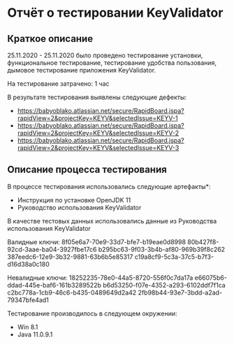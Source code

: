 # Отчёт о тестировании KeyValidator

## Краткое описание

25.11.2020 - 25.11.2020 было проведено тестирование установки, функциональное тестирование, тестирование удобства пользования, дымовое тестирование 
приложения KeyValidator.

На тестирование затрачено: 1 час

В результате тестирования выявлены следующие дефекты:
* https://babyoblako.atlassian.net/secure/RapidBoard.jspa?rapidView=2&projectKey=KEYV&selectedIssue=KEYV-1
* https://babyoblako.atlassian.net/secure/RapidBoard.jspa?rapidView=2&projectKey=KEYV&selectedIssue=KEYV-2
* https://babyoblako.atlassian.net/secure/RapidBoard.jspa?rapidView=2&projectKey=KEYV&selectedIssue=KEYV-3

## Описание процесса тестирования

В процессе тестирования использовались следующие артефакты*:
* Инструкция по установке OpenJDK 11
* Руководство использования KeyValidator


В качестве тестовых данных использовались данные из Руководства использования KeyValidator

Валидные ключи:
8f05e6a7-70e9-33d7-bfe7-b19eae0d8998
80b427f8-92cd-3aae-ba04-3927fbe17c6
b295bc63-9f03-3b4b-af80-969b39f8c262
387eedc6-12e9-3b32-9881-63b6b5e85317
c19a8cf9-5c3a-37c5-b7f3-d16d38a0c180


Невалидные ключи:
18252235-78e0-44a5-8720-556f0c7da17a
e66075b6-ddad-445e-baf6-161b3289522b
b6d53250-f07e-4352-a293-6102ddf7f1ca
c2bc778a-1cb9-46c6-b435-0489649d2a42
2fb98b44-93e7-3bdd-a2ad-79347bfe4ad1

Тестирование производилось в следующем окружении:
* Win 8.1
* Java 11.0.9.1

